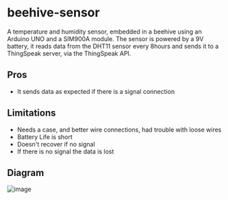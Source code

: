 # beehive-sensor
A temperature and humidity sensor, embedded in a beehive using an Arduino UNO and a SIM900A module.
The sensor is powered by a 9V battery, it reads data from the DHT11 sensor every 8hours and sends it to a ThingSpeak server,
via the ThingSpeak API.

## Pros
- It sends data as expected if there is a signal connection

## Limitations
- Needs a case, and better wire connections, had trouble with loose wires
- Battery Life is short
- Doesn't recover if no signal
- If there is no signal the data is lost

## Diagram
![image](https://github.com/RockyDesigne/beehive-sensor/assets/107836920/5fa4eedb-801c-4d40-bbf9-446a5fb627e6)


